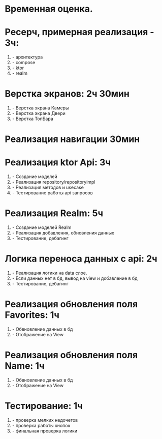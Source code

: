 <h1>Временная оценка.</h1>

<h1>Ресерч, примерная реализация - 3ч:</h1>
<ol>
  <li>- архитектура</li>
  <li>- compose</li>
  <li>- ktor</li>
  <li>- realm</li>
</ol>

<h1>Верстка экранов: 2ч 30мин</h1>
<ol>
  <li>- Верстка экрана Камеры </li>
  <li>- Верстка экрана Двери </li>
  <li>- Верстка ТопБара </li>
  </ol>
<h1>Реализация навигации 30мин</h1>
<h1>Реализация ktor Api: 3ч</h1>
<ol>
 <li> - Создание моделей</li>
  <li>- Реализация repository/repositoryimpl</li>
  <li>- Реализация методов и usecase</li>
 <li> - Тестирование работы api запросов</li>
  </ol>
<h1>Реализация Realm: 5ч</h1>
<ol>
  <li>- Создание моделей Realm</li>
  <li>- Реализация добавления, обновления данных</li>
  <li>- Тестирование, дебагинг</li>
  </ol>
    
<h1>Логика переноса данных с api: 2ч</h1>
<ol>
  <li>- Реализация логики на data слое.</li>
  <li>- Если данных нет в бд, вывод на view и добавление в бд</li>
  <li>- Тестирование, дебагинг</li>
  </ol>
<h1>Реализация обновления поля Favorites: 1ч</h1>
<ol>
  <li>- Обвновление данных в бд</li>
  <li>- Отображение на View</li>
  </ol>
<h1>Реализация обновления поля Name: 1ч</h1>
<ol>
  <li>- Обвновление данных в бд</li>
  <li>- Отображение на View</li>
  </ol>
<h1>Тестирование: 1ч</h1>
<ol>
  <li>- проверка мелких недочетов </li>
  <li>- проверка работы кнопок</li>
  <li>- финальная проверка логики</li>
</ol>
 
